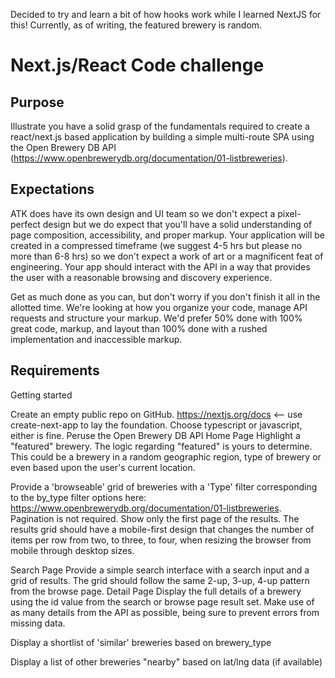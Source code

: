 Decided to try and learn a bit of how hooks work while I learned NextJS for this!
Currently, as of writing, the featured brewery is random.

<h1>Next.js/React Code challenge</h1>

## Purpose
Illustrate you have a solid grasp of the fundamentals required to create a react/next.js based application by building a simple multi-route SPA using the Open Brewery DB API (https://www.openbrewerydb.org/documentation/01-listbreweries).

## Expectations

ATK does have its own design and UI team so we don't expect a pixel-perfect design but we do expect that you'll have a solid understanding of page composition, accessibility, and proper markup. Your application will be created in a compressed timeframe (we suggest 4-5 hrs but please no more than 6-8 hrs) so we don't expect a work of art or a magnificent feat of engineering. Your app should interact with the API in a way that provides the user with a reasonable browsing and discovery experience.

Get as much done as you can, but don't worry if you don't finish it all in the allotted time. We're looking at how you organize your code, manage API requests and structure your markup. We'd prefer 50% done with 100% great code, markup, and layout than 100% done with a rushed implementation and inaccessible markup.

## Requirements

 Getting started

Create an empty public repo on GitHub.
https://nextjs.org/docs <-- use create-next-app to lay the foundation. Choose typescript or javascript, either is fine.
Peruse the Open Brewery DB API
Home Page
Highlight a "featured" brewery. The logic regarding "featured" is yours to determine. This could be a brewery in a random geographic region, type of brewery or even based upon the user's current location.

Provide a 'browseable' grid of breweries with a 'Type' filter corresponding to the by_type filter options here: https://www.openbrewerydb.org/documentation/01-listbreweries. Pagination is not required. Show only the first page of the results. The results grid should have a mobile-first design that changes the number of items per row from two, to three, to four, when resizing the browser from mobile through desktop sizes.

Search Page
Provide a simple search interface with a search input and a grid of results. The grid should follow the same 2-up, 3-up, 4-up pattern from the browse page.
Detail Page
Display the full details of a brewery using the id value from the search or browse page result set. Make use of as many details from the API as possible, being sure to prevent errors from missing data.

Display a shortlist of 'similar' breweries based on brewery_type

Display a list of other breweries "nearby" based on lat/lng data (if available)